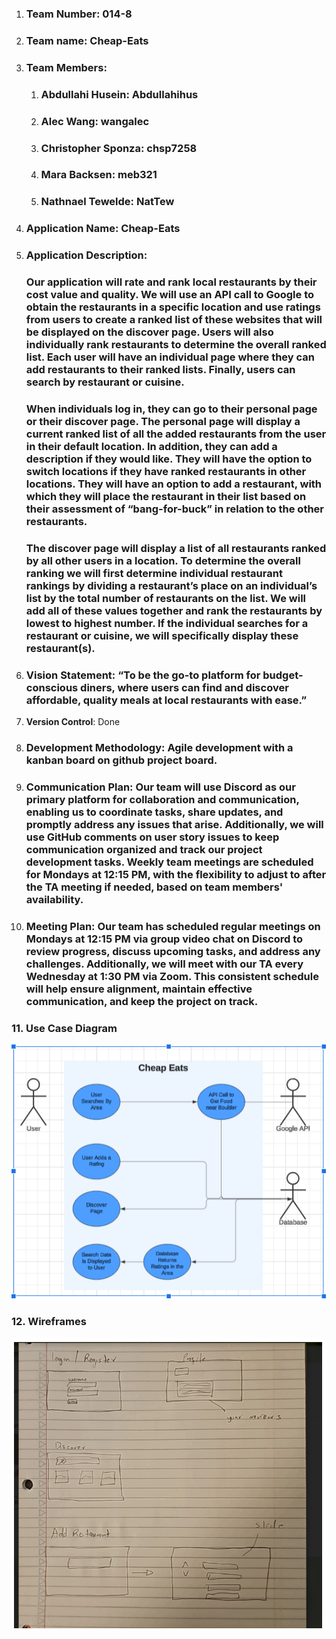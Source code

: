 1. ### **Team Number[​](https://cuboulder-csci3308.pages.dev/docs/labs/lab9/#1-team-number):** 014-8

   

2. ### **Team name:** Cheap-Eats

   

3. ### **Team Members:** 

   1. ### **Abdullahi Husein: Abdullahihus**

   2. ### **Alec Wang: wangalec**

   3. ### **Christopher Sponza: chsp7258**

   4. ### **Mara Backsen: meb321**

   5. ### **Nathnael Tewelde: NatTew**

4. ### **Application Name[​](https://cuboulder-csci3308.pages.dev/docs/labs/lab9/#4-application-name):** Cheap-Eats

   

5. ### **Application Description[​](https://cuboulder-csci3308.pages.dev/docs/labs/lab9/#5-application-description):** 

   ### Our application will rate and rank local restaurants by their cost value and quality. We will use an API call to Google to obtain the restaurants in a specific location and use ratings from users to create a ranked list of these websites that will be displayed on the discover page. Users will also individually rank restaurants to determine the overall ranked list. Each user will have an individual page where they can add restaurants to their ranked lists. Finally, users can search by restaurant or cuisine.

   ### When individuals log in, they can go to their personal page or their discover page. The personal page will display a current ranked list of all the added restaurants from the user in their default location. In addition, they can add a description if they would like.  They will have the option to switch locations if they have ranked restaurants in other locations. They will have an option to add a restaurant, with which they will place the restaurant in their list based on their assessment of “bang-for-buck” in relation to the other restaurants.

   ### The discover page will display a list of all restaurants ranked by all other users in a location. To determine the overall ranking we will first  determine individual restaurant rankings by dividing a restaurant’s place on an individual’s list by the total number of restaurants on the list. We will add all of these values together and rank the restaurants by lowest to highest number. If the individual searches for a restaurant or cuisine, we will specifically display these restaurant(s).

6. ### **Vision Statement:** “To be the go-to platform for budget-conscious diners, where users can find and discover affordable, quality meals at local restaurants with ease.”

     
7. **Version Control**: Done  
   

8. ### **Development Methodology:** Agile development with a kanban board on github project board. 

9. ### **Communication Plan:** Our team will use Discord as our primary platform for collaboration and communication, enabling us to coordinate tasks, share updates, and promptly address any issues that arise. Additionally, we will use GitHub comments on user story issues to keep communication organized and track our project development tasks. Weekly team meetings are scheduled for Mondays at 12:15 PM, with the flexibility to adjust to after the TA meeting if needed, based on team members' availability.

   ### 

10. ### **Meeting Plan:** Our team has scheduled regular meetings on Mondays at 12:15 PM via group video chat on Discord to review progress, discuss upcoming tasks, and address any challenges. Additionally, we will meet with our TA every Wednesday at 1:30 PM via Zoom. This consistent schedule will help ensure alignment, maintain effective communication, and keep the project on track.

### **11. Use Case Diagram**

![Use Case Diagram](/MilestoneSubmissions/useCaseDiagram.png)

### **12. Wireframes**

![wireframe](/MilestoneSubmissions/wireframe.png)


